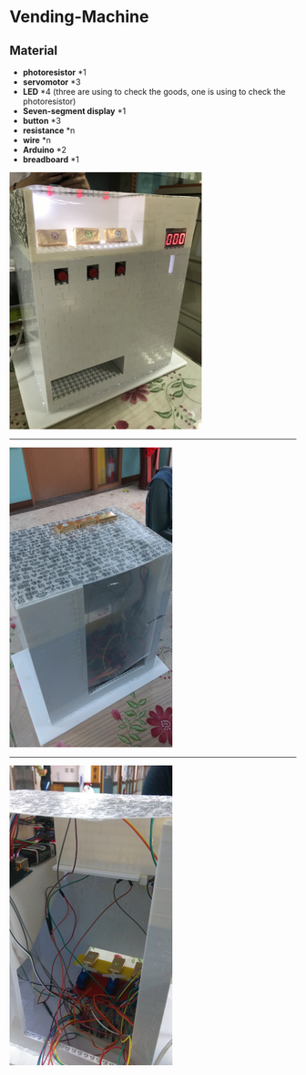 # Vending-Machine

## Material
* **photoresistor** *1
* **servomotor** *3
* **LED** *4 (three are using to check the goods, one is using to check the photoresistor)
* **Seven-segment display** *1
* **button** *3
* **resistance** *n
* **wire** *n
* **Arduino** *2
* **breadboard** *1

<img src="/photo/front.PNG" width=338 height=451 >
<hr>
<img src="/photo/back.jpg" width=286 height=526>
<hr>
<img src="/photo/inside.jpg" width=286 height=526>